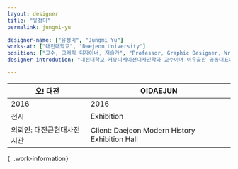 ```yaml
---
layout: designer
title: "유정미"
permalink: jungmi-yu

designer-name: ["유정미", "Jungmi Yu"]
works-at: ["대전대학교", "Daejeon University"]
position: ["교수, 그래픽 디자이너, 저술가", "Professor, Graphic Designer, Writer"]
designer-introdution: "대전대학교 커뮤니케이션디자인학과 교수이며 이유출판 공동대표이다. 출판디자이너, 브랜드컨설턴트로 활동 중이다. 1985년 이화여대 생활미술학과와 산업미술대학원을 졸업하고 사보 편집 대행사 '유진 기획'을 거쳐, '과학동아' 디자인 작업을 했다. 1994년 '기능주의 타이포그라피'로 석사학위를 받았다. 웅진출판사 '까치'와 종합유선방송위원회 '뉴미디어 저널' 아트디렉터를 역임했다. 1995년 영국 유학길에 올라, Central Saint Martins의 MA Design Studies에서 'The Information Design'으로 석사학위를 취득. 1998년 귀국 후, 이화여대 등 대학에서 편집 디자인을 강의하며, '메종(Maison)'의 객원 아트디렉터, 타이포그라피 전문지 '정글' 10호 게스트 디자이너로 활약했다. 현재, '뉴미디어 저널'의 객원 아트디렉터이며, 웅진미디어 출간물의 아트디렉션을 맡고 있다. 상명대 디자인대학원, 동덕여대 디자인대학원, 서울산업대, 동아대에 출강중이며, 호서대 겸임교수로 재직중이다."

---
```


| 오! 대전 | O!DAEJUN |
|----------------|----------------|
| 2016 | 2016 |
| 전시 | Exhibition |
| 의뢰인: 대전근현대사전시관 | Client: Daejeon Modern History Exhibition Hall |
{: .work-information}
